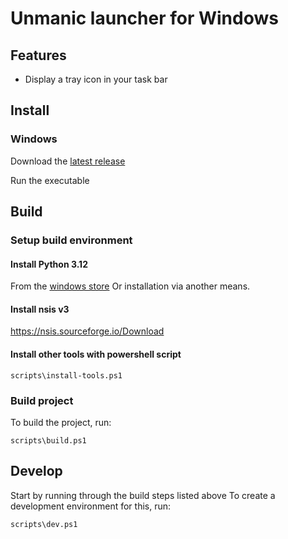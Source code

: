 # Unmanic launcher for Windows

## Features
- Display a tray icon in your task bar

## Install

### Windows
Download the [latest release](https://github.com/Unmanic/unmanic-desktop-launcher/releases)

Run the executable

## Build

### Setup build environment

#### Install Python 3.12
From the [windows store](https://www.microsoft.com/p/python-37/9nj46sx7x90p)
Or installation via another means.

#### Install nsis v3
https://nsis.sourceforge.io/Download

#### Install other tools with powershell script
```
scripts\install-tools.ps1
```

### Build project
To build the project, run:
```
scripts\build.ps1
```

## Develop
Start by running through the build steps listed above
To create a development environment for this, run:
```
scripts\dev.ps1
```
